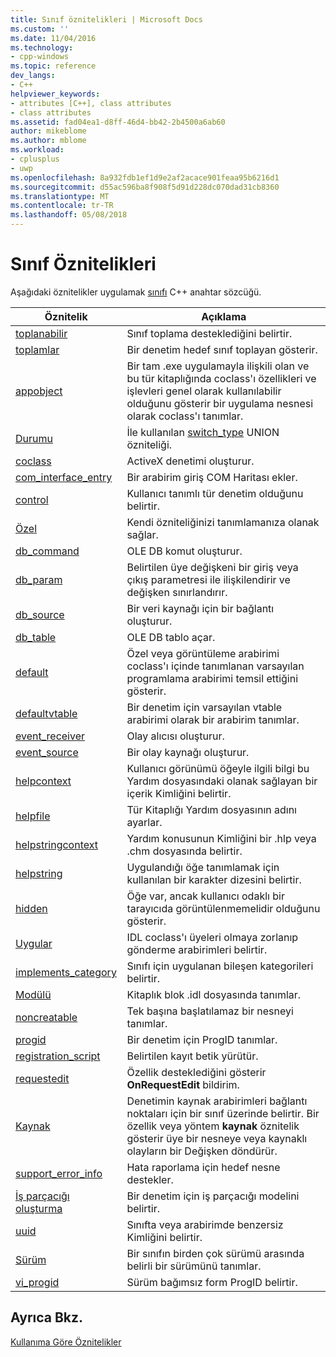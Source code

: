 ```yaml
---
title: Sınıf öznitelikleri | Microsoft Docs
ms.custom: ''
ms.date: 11/04/2016
ms.technology:
- cpp-windows
ms.topic: reference
dev_langs:
- C++
helpviewer_keywords:
- attributes [C++], class attributes
- class attributes
ms.assetid: fad04ea1-d8ff-46d4-bb42-2b4500a6ab60
author: mikeblome
ms.author: mblome
ms.workload:
- cplusplus
- uwp
ms.openlocfilehash: 8a932fdb1ef1d9e2af2acace901feaa95b6216d1
ms.sourcegitcommit: d55ac596ba8f908f5d91d228dc070dad31cb8360
ms.translationtype: MT
ms.contentlocale: tr-TR
ms.lasthandoff: 05/08/2018
---
```

# <a name="class-attributes"></a>Sınıf Öznitelikleri
Aşağıdaki öznitelikler uygulamak [sınıfı](../cpp/class-cpp.md) C++ anahtar sözcüğü.  
  
|Öznitelik|Açıklama|  
|---------------|-----------------|  
|[toplanabilir](../windows/aggregatable.md)|Sınıf toplama desteklediğini belirtir.|  
|[toplamlar](../windows/aggregates.md)|Bir denetim hedef sınıf toplayan gösterir.|  
|[appobject](../windows/appobject.md)|Bir tam .exe uygulamayla ilişkili olan ve bu tür kitaplığında coclass'ı özellikleri ve işlevleri genel olarak kullanılabilir olduğunu gösterir bir uygulama nesnesi olarak coclass'ı tanımlar.|  
|[Durumu](../windows/case-cpp.md)|İle kullanılan [switch_type](../windows/switch-type.md) UNION özniteliği.|  
|[coclass](../windows/coclass.md)|ActiveX denetimi oluşturur.|  
|[com_interface_entry](../windows/com-interface-entry-cpp.md)|Bir arabirim giriş COM Haritası ekler.|  
|[control](../windows/control.md)|Kullanıcı tanımlı tür denetim olduğunu belirtir.|  
|[Özel](../windows/custom-cpp.md)|Kendi özniteliğinizi tanımlamanıza olanak sağlar.|  
|[db_command](../windows/db-command.md)|OLE DB komut oluşturur.|  
|[db_param](../windows/db-param.md)|Belirtilen üye değişkeni bir giriş veya çıkış parametresi ile ilişkilendirir ve değişken sınırlandırır.|  
|[db_source](../windows/db-source.md)|Bir veri kaynağı için bir bağlantı oluşturur.|  
|[db_table](../windows/db-table.md)|OLE DB tablo açar.|  
|[default](../windows/default-cpp.md)|Özel veya görüntüleme arabirimi coclass'ı içinde tanımlanan varsayılan programlama arabirimi temsil ettiğini gösterir.|  
|[defaultvtable](../windows/defaultvtable.md)|Bir denetim için varsayılan vtable arabirimi olarak bir arabirim tanımlar.|  
|[event_receiver](../windows/event-receiver.md)|Olay alıcısı oluşturur.|  
|[event_source](../windows/event-source.md)|Bir olay kaynağı oluşturur.|  
|[helpcontext](../windows/helpcontext.md)|Kullanıcı görünümü öğeyle ilgili bilgi bu Yardım dosyasındaki olanak sağlayan bir içerik Kimliğini belirtir.|  
|[helpfile](../windows/helpfile.md)|Tür Kitaplığı Yardım dosyasının adını ayarlar.|  
|[helpstringcontext](../windows/helpstringcontext.md)|Yardım konusunun Kimliğini bir .hlp veya .chm dosyasında belirtir.|  
|[helpstring](../windows/helpstring.md)|Uygulandığı öğe tanımlamak için kullanılan bir karakter dizesini belirtir.|  
|[hidden](../windows/hidden.md)|Öğe var, ancak kullanıcı odaklı bir tarayıcıda görüntülenmemelidir olduğunu gösterir.|  
|[Uygular](../windows/implements-cpp.md)|IDL coclass'ı üyeleri olmaya zorlanıp gönderme arabirimleri belirtir.|  
|[implements_category](../windows/implements-category.md)|Sınıfı için uygulanan bileşen kategorileri belirtir.|  
|[Modülü](../windows/module-cpp.md)|Kitaplık blok .idl dosyasında tanımlar.|  
|[noncreatable](../windows/noncreatable.md)|Tek başına başlatılamaz bir nesneyi tanımlar.|  
|[progid](../windows/progid.md)|Bir denetim için ProgID tanımlar.|  
|[registration_script](../windows/registration-script.md)|Belirtilen kayıt betik yürütür.|  
|[requestedit](../windows/requestedit.md)|Özellik desteklediğini gösterir **OnRequestEdit** bildirim.|  
|[Kaynak](../windows/source-cpp.md)|Denetimin kaynak arabirimleri bağlantı noktaları için bir sınıf üzerinde belirtir. Bir özellik veya yöntem **kaynak** öznitelik gösterir üye bir nesneye veya kaynaklı olayların bir Değişken döndürür.|  
|[support_error_info](../windows/support-error-info.md)|Hata raporlama için hedef nesne destekler.|  
|[İş parçacığı oluşturma](../windows/threading-cpp.md)|Bir denetim için iş parçacığı modelini belirtir.|  
|[uuid](../windows/uuid-cpp-attributes.md)|Sınıfta veya arabirimde benzersiz Kimliğini belirtir.|  
|[Sürüm](../windows/version-cpp.md)|Bir sınıfın birden çok sürümü arasında belirli bir sürümünü tanımlar.|  
|[vi_progid](../windows/vi-progid.md)|Sürüm bağımsız form ProgID belirtir.|  
  
## <a name="see-also"></a>Ayrıca Bkz.  
 [Kullanıma Göre Öznitelikler](../windows/attributes-by-usage.md)